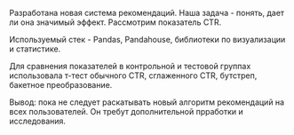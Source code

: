 Разработана новая система рекомендаций. Наша задача - понять, дает ли она значимый эффект. Рассмотрим показатель CTR.

Используемый стек - Pandas, Pandahouse, библиотеки по визуализации и статистике.

Для сравнения показателей в контрольной и тестовой группах использовала т-тест обычного CTR, сглаженного CTR, бутстреп, бакетное преобразование.

Вывод: пока не следует раскатывать новый алгоритм рекомендаций на всех пользователей. Он требут дополнительной прработки и исследования.

